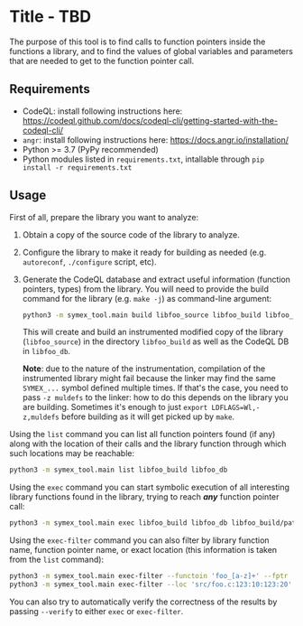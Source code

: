 # Title - TBD

The purpose of this tool is to find calls to function pointers inside the
functions a library, and to find the values of global variables and parameters
that are needed to get to the function pointer call.

## Requirements

* CodeQL: install following instructions here: https://codeql.github.com/docs/codeql-cli/getting-started-with-the-codeql-cli/
* `angr`: install following instructions here: https://docs.angr.io/installation/
* Python >= 3.7 (PyPy recommended)
* Python modules listed in `requirements.txt`, intallable through
  `pip install -r requirements.txt`

## Usage

First of all, prepare the library you want to analyze:

1. Obtain a copy of the source code of the library to analyze.

2. Configure the library to make it ready for building as needed
   (e.g. `autoreconf`, `./configure` script, etc).

3. Generate the CodeQL database and extract useful information (function
   pointers, types) from the library. You will need to provide the build command
   for the library (e.g. `make -j`) as command-line argument:

    ```bash
    python3 -m symex_tool.main build libfoo_source libfoo_build libfoo_db "lib_build_command"
    ```

   This will create and build an instrumented modified copy of the library
   (`libfoo_source`) in the directory `libfoo_build` as well as the CodeQL DB in
   `libfoo_db`.

   **Note**: due to the nature of the instrumentation, compilation of the
   instrumented library might fail because the linker may find the same
   `SYMEX_...` symbol defined multiple times. If that's the case, you need to
   pass `-z muldefs` to the linker: how to do this depends on the library you
   are building. Sometimes it's enough to just `export LDFLAGS=Wl,-z,muldefs`
   before building as it will get picked up by `make`.

Using the `list` command you can list all function pointers found (if any) along
with the location of their calls and the library function through which such
locations may be reachable:

```bash
python3 -m symex_tool.main list libfoo_build libfoo_db
```

Using the `exec` command you can start symbolic execution of all interesting
library functions found in the library, trying to reach ***any*** function pointer
call:

```bash
python3 -m symex_tool.main exec libfoo_build libfoo_db libfoo_build/path/to/libname.so output_dir
```

Using the `exec-filter` command you can also filter by library function name,
function pointer name, or exact location (this information is taken from the
`list` command):

```bash
python3 -m symex_tool.main exec-filter --functoin 'foo_[a-z]+' --fptr 'foo_hook_(one|two)' ...
python3 -m symex_tool.main exec-filter --loc 'src/foo.c:123:10:123:20' ...
```

You can also try to automatically verify the correctness of the results by
passing `--verify` to either `exec` or `exec-filter`.

